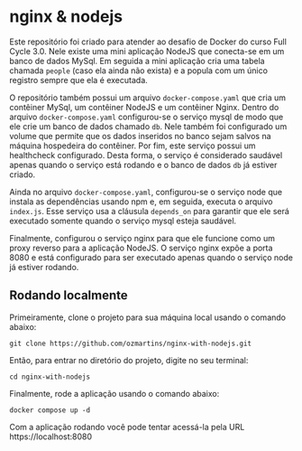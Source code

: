 # nginx & nodejs

Este repositório foi criado para atender ao desafio de Docker do curso Full Cycle 3.0. Nele existe uma mini aplicação NodeJS que conecta-se em um banco de dados MySql. Em seguida a mini aplicação cria uma tabela chamada `people` (caso ela ainda não exista) e a popula com um único registro sempre que ela é executada.

O repositório também possui um arquivo `docker-compose.yaml` que cria um contêiner MySql, um contêiner NodeJS e um contêiner Nginx. Dentro do arquivo `docker-compose.yaml` configurou-se o serviço mysql de modo que ele crie um banco de dados chamado `db`. Nele também foi configurado um volume que permite que os dados inseridos no banco sejam salvos na máquina hospedeira do contêiner. Por fim, este serviço possui um healthcheck configurado. Desta forma, o serviço é considerado saudável apenas quando o serviço está rodando e o banco de dados `db` já estiver criado.

Ainda no arquivo `docker-compose.yaml`, configurou-se o serviço node que instala as dependências usando npm e, em seguida, executa o arquivo `index.js`. Esse serviço usa a cláusula `depends_on`  para garantir que ele será executado somente quando o serviço mysql esteja saudável.

Finalmente, configurou o serviço nginx para que ele funcione como um proxy reverso para a aplicação NodeJS. O serviço nginx expõe a porta 8080 e está configurado para ser executado apenas quando o serviço node já estiver rodando.

## Rodando localmente

Primeiramente, clone o projeto para sua máquina local usando o comando abaixo:

```
git clone https://github.com/ozmartins/nginx-with-nodejs.git
```

Então, para entrar no diretório do projeto, digite no seu terminal:

```
cd nginx-with-nodejs
```
Finalmente, rode a aplicação usando o comando abaixo:

```
docker compose up -d
```

Com a aplicação rodando você pode tentar acessá-la pela URL https://localhost:8080
